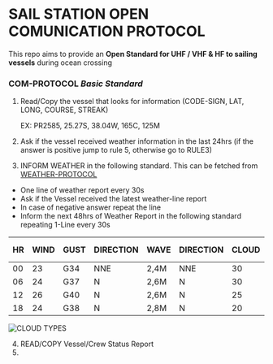 # SAIL STATION OPEN COMUNICATION PROTOCOL #

This repo aims to provide an **Open Standard for UHF / VHF & HF to sailing vessels** during ocean crossing

### COM-PROTOCOL  *Basic Standard*

1. Read/Copy the vessel that looks for information (CODE-SIGN, LAT, LONG, COURSE, STREAK) 
   
   EX: PR2585, 25.27S, 38.04W, 165C, 125M

2. Ask if the vessel received weather information in the last 24hrs (if the answer is positive jump to rule 5, otherwise go to RULE3)

3. INFORM WEATHER in the following standard. This can be fetched from [WEATHER-PROTOCOL](https://github.com/sail-station/weather-protocol)

  - One line of weather report every 30s
  - Ask if the Vessel received the latest weather-line report
  - In case of negative answer repeat the line
  - Inform the next 48hrs of Weather Report in the following standard repeating 1-Line every 30s

|HR|WIND|GUST|DIRECTION|WAVE|DIRECTION|CLOUD|CLOUD TYPE|CAPE|COURSE SUGGEST|
|----|----|----|----|----|----|----|----|----|----|
|00|23|G34|NNE|2,4M|NNE|30|CB|000|120|
|06|24|G37|N|2,6M|N|30|CB|300|175|
|12|26|G40|N|2,6M|N|25|CB|550|175|
|18|24|G38|N|2,8M|N|20|CB|400|175|

  ![CLOUD TYPES](https://upload.wikimedia.org/wikipedia/commons/5/57/Cloud_types_en.svg)
  
 4. READ/COPY Vessel/Crew Status Report
 5. 

